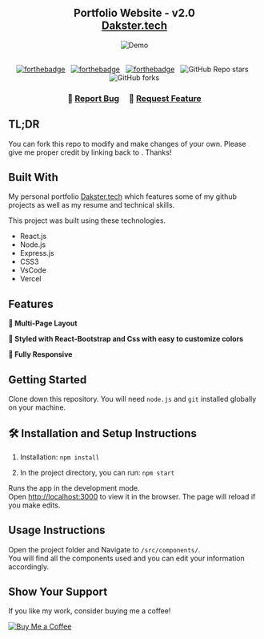 <h2 align="center">
  Portfolio Website - v2.0<br/>
  <a href="https://portfoliodaks.onrender.com/" target="_blank">Dakster.tech</a>
</h2>
<div align="center">
  <img alt="Demo" src="./Images/readme-img1.png" />
</div>

<br/>

<center>

[![forthebadge](https://forthebadge.com/images/badges/built-with-love.svg)](https://forthebadge.com) &nbsp;
[![forthebadge](https://forthebadge.com/images/badges/made-with-javascript.svg)](https://forthebadge.com) &nbsp;
[![forthebadge](https://forthebadge.com/images/badges/open-source.svg)](https://forthebadge.com) &nbsp;
![GitHub Repo stars](https://img.shields.io/github/stars/soumyajit4419/Portfolio?color=red&logo=github&style=for-the-badge) &nbsp;
![GitHub forks](https://img.shields.io/github/forks/soumyajit4419/Portfolio?color=red&logo=github&style=for-the-badge)

</center>

<h3 align="center">
    🔹
    <a href="https://github.com/Dakster-z/PortfolioDaks/issues">Report Bug</a> &nbsp; &nbsp;
    🔹
    <a href="https://github.com/Dakster-z/PortfolioDaks/issues">Request Feature</a>
</h3>

## TL;DR

You can fork this repo to modify and make changes of your own. Please give me proper credit by linking back to [](https://github.com/Dakster-z/PortfolioDaks). Thanks!

## Built With

My personal portfolio <a href="/" target="_blank">Dakster.tech</a> which features some of my github projects as well as my resume and technical skills.<br/>

This project was built using these technologies.

- React.js
- Node.js
- Express.js
- CSS3
- VsCode
- Vercel

## Features

**📖 Multi-Page Layout**

**🎨 Styled with React-Bootstrap and Css with easy to customize colors**

**📱 Fully Responsive**

## Getting Started

Clone down this repository. You will need `node.js` and `git` installed globally on your machine.

## 🛠 Installation and Setup Instructions

1. Installation: `npm install`

2. In the project directory, you can run: `npm start`

Runs the app in the development mode.\
Open [http://localhost:3000](http://localhost:3000) to view it in the browser.
The page will reload if you make edits.

## Usage Instructions

Open the project folder and Navigate to `/src/components/`. <br/>
You will find all the components used and you can edit your information accordingly.

## Show Your Support

If you like my work, consider buying me a coffee!

[![Buy Me a Coffee](https://cdn.buymeacoffee.com/buttons/v2/default-violet.png)](https://buymeacoffee.com/Dakster)

